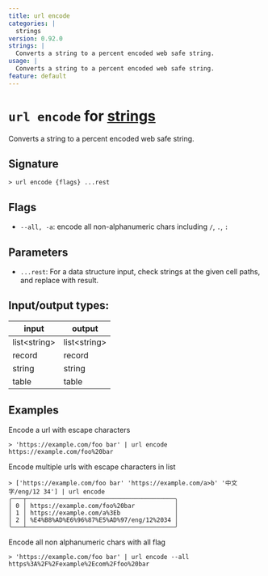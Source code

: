 ```yaml
---
title: url encode
categories: |
  strings
version: 0.92.0
strings: |
  Converts a string to a percent encoded web safe string.
usage: |
  Converts a string to a percent encoded web safe string.
feature: default
---
```

<!-- This file is automatically generated. Please edit the command in https://github.com/nushell/nushell instead. -->

# `url encode` for [strings](/commands/categories/strings.md)

<div class='command-title'>Converts a string to a percent encoded web safe string.</div>

## Signature

```> url encode {flags} ...rest```

## Flags

 -  `--all, -a`: encode all non-alphanumeric chars including `/`, `.`, `:`

## Parameters

 -  `...rest`: For a data structure input, check strings at the given cell paths, and replace with result.


## Input/output types:

| input        | output       |
| ------------ | ------------ |
| list\<string\> | list\<string\> |
| record       | record       |
| string       | string       |
| table        | table        |
## Examples

Encode a url with escape characters
```nu
> 'https://example.com/foo bar' | url encode
https://example.com/foo%20bar
```

Encode multiple urls with escape characters in list
```nu
> ['https://example.com/foo bar' 'https://example.com/a>b' '中文字/eng/12 34'] | url encode
╭───┬─────────────────────────────────────────╮
│ 0 │ https://example.com/foo%20bar           │
│ 1 │ https://example.com/a%3Eb               │
│ 2 │ %E4%B8%AD%E6%96%87%E5%AD%97/eng/12%2034 │
╰───┴─────────────────────────────────────────╯

```

Encode all non alphanumeric chars with all flag
```nu
> 'https://example.com/foo bar' | url encode --all
https%3A%2F%2Fexample%2Ecom%2Ffoo%20bar
```
